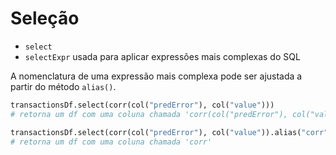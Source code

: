 # Seleção

- `select`
- `selectExpr` usada para aplicar expressões mais complexas do SQL

A nomenclatura de uma expressão mais complexa pode ser ajustada a partir do método `alias()`.

```py
transactionsDf.select(corr(col("predError"), col("value")))
# retorna um df com uma coluna chamada 'corr(col("predError"), col("value"))'

transactionsDf.select(corr(col("predError"), col("value")).alias("corr"))
# retorna um df com uma coluna chamada 'corr'
```